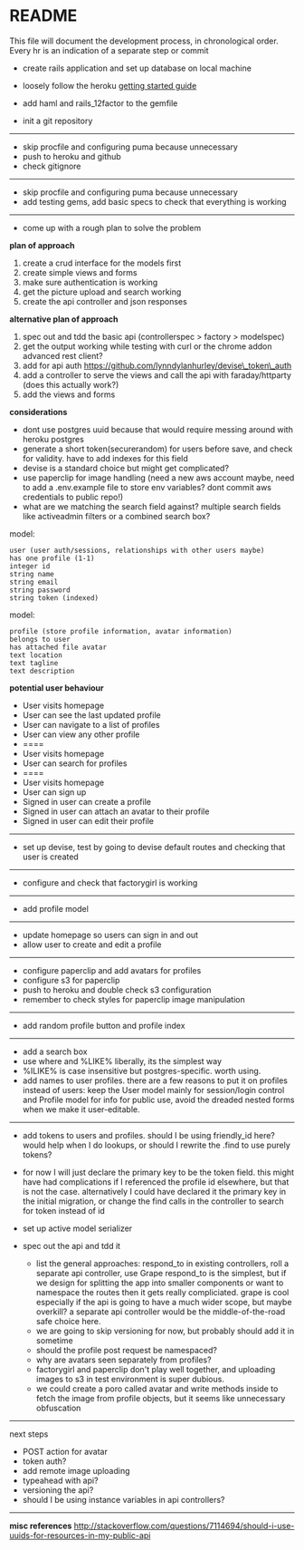 # README

This file will document the development process, in chronological order.
Every hr is an indication of a separate step or commit

- create rails application and set up database on local machine
 
- loosely follow the heroku [getting started guide](https://devcenter.heroku.com/articles/getting-started-with-rails4)
- add haml and rails_12factor to the gemfile
- init a git repository

---
- skip procfile and configuring puma because unnecessary
- push to heroku and github
- check gitignore

---
- skip procfile and configuring puma because unnecessary
- add testing gems, add basic specs to check that everything is working

---
- come up with a rough plan to solve the problem

__plan of approach__

1. create a crud interface for the models first
1. create simple views and forms
1. make sure authentication is working
1. get the picture upload and search working
1. create the api controller and json responses

__alternative plan of approach__

1. spec out and tdd the basic api (controllerspec > factory > modelspec)
1. get the output working while testing with curl or the chrome addon advanced rest client?
1. add for api auth https://github.com/lynndylanhurley/devise\_token\_auth
1. add a controller to serve the views and call the api with faraday/httparty (does this actually work?)
1. add the views and forms

__considerations__

- dont use postgres uuid because that would require messing around with heroku postgres
- generate a short token(securerandom) for users before save, and check for validity. have to add indexes for this field
- devise is a standard choice but might get complicated?
- use paperclip for image handling (need a new aws account maybe, need to add a .env.example file to store env variables? dont commit aws credentials to public repo!)
- what are we matching the search field against? multiple search fields like activeadmin filters or a combined search box?

model:

    user (user auth/sessions, relationships with other users maybe)
    has one profile (1-1)
    integer id
    string name
    string email
    string password
    string token (indexed)

model:

    profile (store profile information, avatar information)
    belongs to user
    has attached file avatar
    text location
    text tagline
    text description

__potential user behaviour__

- User visits homepage
- User can see the last updated profile
- User can navigate to a list of profiles
- User can view any other profile
- ====
- User visits homepage
- User can search for profiles
- ====
- User visits homepage
- User can sign up
- Signed in user can create a profile
- Signed in user can attach an avatar to their profile
- Signed in user can edit their profile

---
- set up devise, test by going to devise default routes and checking that user is created

---
- configure and check that factorygirl is working

---
- add profile model

---
- update homepage so users can sign in and out
- allow user to create and edit a profile

---
- configure paperclip and add avatars for profiles
- configure s3 for paperclip
- push to heroku and double check s3 configuration
- remember to check styles for paperclip image manipulation

---
- add random profile button and profile index

---
- add a search box
- use where and %LIKE% liberally, its the simplest way
- %ILIKE% is case insensitive but postgres-specific. worth using.
- add names to user profiles. there are a few reasons to put it on profiles instead of users: keep the User model mainly for session/login control and Profile model for info for public use, avoid the dreaded nested forms when we make it user-editable.

---
- add tokens to users and profiles. should I be using friendly_id here? would help when I do lookups, or should I rewrite the .find to use purely tokens?
- for now I will just declare the primary key to be the token field. this might have had complications if I referenced the profile id elsewhere, but that is not the case. alternatively I could have declared it the primary key in the initial migration, or change the find calls in the controller to search for token instead of id

- set up active model serializer
- spec out the api and tdd it
  - list the general approaches: respond_to in existing controllers, roll a separate api controller, use Grape
    respond_to is the simplest, but if we design for splitting the app into smaller components or want to namespace the routes then it gets really compliciated.
    grape is cool especially if the api is going to have a much wider scope, but maybe overkill?
    a separate api controller would be the middle-of-the-road safe choice here.
  - we are going to skip versioning for now, but probably should add it in sometime
  - should the profile post request be namespaced?
  - why are avatars seen separately from profiles?
  - factorygirl and paperclip don't play well together, and uploading images to s3 in test environment is super dubious.
  - we could create a poro called avatar and write methods inside to fetch the image from profile objects, but it seems like unnecessary obfuscation

---
next steps
- POST action for avatar
- token auth?
- add remote image uploading
- typeahead with api?
- versioning the api?
- should I be using instance variables in api controllers?

---
__misc references__
http://stackoverflow.com/questions/7114694/should-i-use-uuids-for-resources-in-my-public-api
